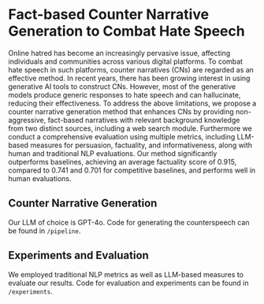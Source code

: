 # Fact-based Counter Narrative Generation to Combat Hate Speech
Online hatred has become an increasingly pervasive issue, affecting individuals and communities across various digital platforms. To combat hate speech in such platforms, counter narratives (CNs) are regarded as an effective method. In recent years, there has been growing interest in using generative AI tools to construct CNs. However, most of the generative models produce generic responses to hate speech and can hallucinate, reducing their effectiveness. To address the above limitations, we propose a counter narrative generation method that enhances CNs by providing non-aggressive, fact-based narratives with relevant background knowledge from two distinct sources, including a web search module. Furthermore we conduct a comprehensive evaluation using multiple metrics, including LLM-based measures for persuasion, factuality, and informativeness, along with human and traditional NLP evaluations. Our method significantly outperforms baselines, achieving an average factuality score of 0.915, compared to 0.741 and 0.701 for competitive baselines, and performs well in human evaluations.

## Counter Narrative Generation
Our LLM of choice is GPT-4o. Code for generating the counterspeech can be found in `/pipeline`.

## Experiments and Evaluation
We employed traditional NLP metrics as well as LLM-based measures to evaluate our results. Code for evaluation and experiments can be found in `/experiments`.



